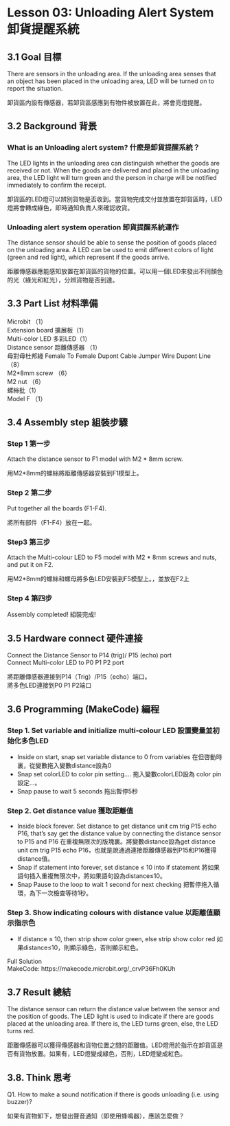 # Lesson 03: Unloading Alert System 卸貨提醒系統

## 3.1 Goal 目標
<P>
There are sensors in the unloading area. If the unloading area senses that an object has been placed in the unloading area, LED will be turned on to report the situation.
<P>
<P>
卸貨區内設有傳感器，若卸貨區感應到有物件被放置在此，將會亮燈提醒。
<P>

## 3.2 Background 背景
### What is an Unloading alert system? 什麽是卸貨提醒系統？
<P>
The LED lights in the unloading area can distinguish whether the goods are received or not. When the goods are delivered and placed in the unloading area, the LED light will turn green and the person in charge will be notified immediately to confirm the receipt.
<P>
<P>
卸貨區的LED燈可以辨別貨物是否收到。當貨物完成交付並放置在卸貨區時，LED燈將會轉成綠色，即時通知負責人來確認收貨。
<P>

### Unloading alert system operation 卸貨提醒系統運作
<P>
The distance sensor should be able to sense the position of goods placed on the unloading area. A LED can be used to emit different colors of light (green and red light), which represent if the goods arrive.
<P>
<P>
距離傳感器應能感知放置在卸貨區的貨物的位置。可以用一個LED來發出不同顏色的光（綠光和紅光），分辨貨物是否到達。
<P>

## 3.3 Part List 材料準備
<P>
Microbit （1）<BR>
Extension board 擴展板（1）<BR>
Multi-color LED 多彩LED（1）<BR>
Distance sensor 距離傳感器 （1）<BR>
母對母杜邦綫 Female To Female Dupont Cable Jumper Wire Dupont Line （8）<BR>
M2*8mm screw （6）<BR>
M2 nut （6）<BR>
螺絲批（1）<BR>
Model F （1）<BR>
<P>

## 3.4 Assembly step 組裝步驟
### Step 1 第一步
<P>
Attach the distance sensor to F1 model with M2 * 8mm screw.
<P>
<P>
用M2*8mm的螺絲將距離傳感器安裝到F1模型上。
<P>

### Step 2 第二步
<P>
Put together all the boards (F1-F4).
<P>
<P>
將所有部件（F1-F4）放在一起。
<P>

### Step3 第三步
<P>
Attach the Multi-colour LED to F5 model with M2 * 8mm screws and nuts, and put it on F2.
<P>
<P>
用M2*8mm的螺絲和螺母將多色LED安裝到F5模型上。，並放在F2上
<P>

### Step 4 第四步
<P>
Assembly completed! 組裝完成!
<P>

## 3.5 Hardware connect 硬件連接
<P>
Connect the Distance Sensor to P14 (trig)/ P15 (echo) port <BR>
Connect Multi-color LED to P0 P1 P2 port <BR>
<P>
<P>
將距離傳感器連接到P14（Trig）/P15（echo）端口。<BR>
將多色LED連接到P0 P1 P2端口<BR>
<P>

## 3.6 Programming (MakeCode) 編程
### Step 1. Set variable and initialize multi-colour LED 設置變量並初始化多色LED
+ Inside on start, snap set variable distance to 0 from variables 在但啓動時裏，從變數拖入變數distance設為0
+ Snap set colorLED to color pin setting....  拖入變數colorLED設為 color pin設定...。
+ Snap pause to wait 5 seconds 拖出暫停5秒

### Step 2. Get distance value 獲取距離值
+ Inside block forever. Set distance to get distance unit cm trig P15 echo P16, that’s say get the distance value by connecting the distance sensor to P15 and P16 在重複無限次的版塊裏。將變數distance設為get distance unit cm trig P15 echo P16，也就是說通過連接距離傳感器到P15和P16獲得distance值。
+ Snap if statement into forever, set distance ≤ 10 into if statement 將如果語句插入重複無限次中，將如果語句設為distance≤10。
+ Snap Pause to the loop to wait 1 second for next checking 把暫停拖入循環，為下一次檢查等待1秒。

### Step 3. Show indicating colours with distance value 以距離值顯示指示色
+ If distance ≤ 10, then strip show color green, else strip show color red 如果distance≤10，則顯示綠色，否則顯示紅色。

<P>
Full Solution<BR>
MakeCode: https://makecode.microbit.org/_crvP36Fh0KUh
<P>

## 3.7 Result 總結
<P>
The distance sensor can return the distance value between the sensor and the position of goods. The LED light is used to indicate if there are goods placed at the unloading area. If there is, the LED turns green, else, the LED turns red.
<P>
<P>
距離傳感器可以獲得傳感器和貨物位置之間的距離值。LED燈用於指示在卸貨區是否有貨物放置。如果有，LED燈變成綠色，否則，LED燈變成紅色。
<P>

## 3.8. Think 思考
<P>
Q1. How to make a sound notification if there is goods unloading (i.e. using buzzer)?
<P>
<P>
如果有貨物卸下，想發出聲音通知（即使用蜂鳴器），應該怎麼做？
<P>

